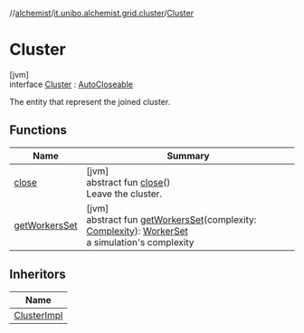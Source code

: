 //[alchemist](../../../index.md)/[it.unibo.alchemist.grid.cluster](../index.md)/[Cluster](index.md)

# Cluster

[jvm]\
interface [Cluster](index.md) : [AutoCloseable](https://docs.oracle.com/javase/8/docs/api/java/lang/AutoCloseable.html)

The entity that represent the joined cluster.

## Functions

| Name | Summary |
|---|---|
| [close](close.md) | [jvm]<br>abstract fun [close](close.md)()<br>Leave the cluster. |
| [getWorkersSet](get-workers-set.md) | [jvm]<br>abstract fun [getWorkersSet](get-workers-set.md)(complexity: [Complexity](../../it.unibo.alchemist.grid.simulation/-complexity/index.md)): [WorkerSet](../-worker-set/index.md)<br>a simulation's complexity |

## Inheritors

| Name |
|---|
| [ClusterImpl](../-cluster-impl/index.md) |
